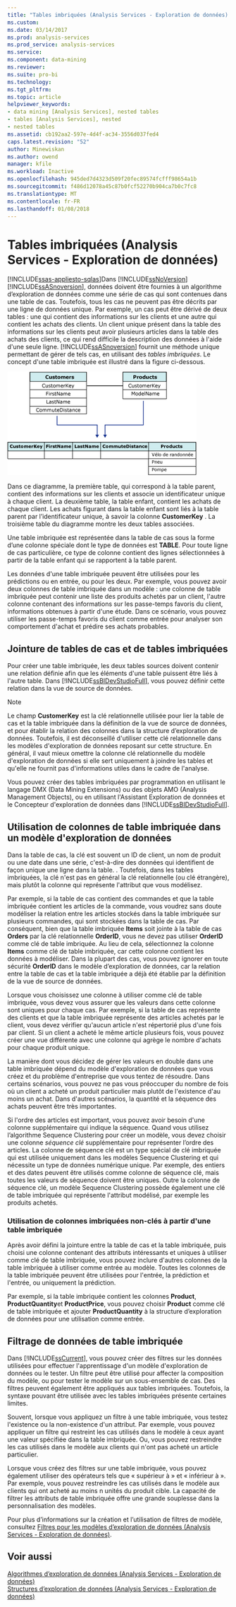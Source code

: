 ```yaml
---
title: "Tables imbriquées (Analysis Services - Exploration de données) | Documents Microsoft"
ms.custom: 
ms.date: 03/14/2017
ms.prod: analysis-services
ms.prod_service: analysis-services
ms.service: 
ms.component: data-mining
ms.reviewer: 
ms.suite: pro-bi
ms.technology: 
ms.tgt_pltfrm: 
ms.topic: article
helpviewer_keywords:
- data mining [Analysis Services], nested tables
- tables [Analysis Services], nested
- nested tables
ms.assetid: cb192aa2-597e-4d4f-ac34-3556d037fed4
caps.latest.revision: "52"
author: Minewiskan
ms.author: owend
manager: kfile
ms.workload: Inactive
ms.openlocfilehash: 945ded7d4323d509f20fec89574fcfff98654a1b
ms.sourcegitcommit: f486d12078a45c87b0fcf52270b904ca7b0c7fc8
ms.translationtype: MT
ms.contentlocale: fr-FR
ms.lasthandoff: 01/08/2018
---
```

# <a name="nested-tables-analysis-services---data-mining"></a>Tables imbriquées (Analysis Services - Exploration de données)
[!INCLUDE[ssas-appliesto-sqlas](../../includes/ssas-appliesto-sqlas.md)]Dans [!INCLUDE[ssNoVersion](../../includes/ssnoversion-md.md)] [!INCLUDE[ssASnoversion](../../includes/ssasnoversion-md.md)], données doivent être fournies à un algorithme d’exploration de données comme une série de cas qui sont contenues dans une table de cas. Toutefois, tous les cas ne peuvent pas être décrits par une ligne de données unique. Par exemple, un cas peut être dérivé de deux tables : une qui contient des informations sur les clients et une autre qui contient les achats des clients. Un client unique présent dans la table des informations sur les clients peut avoir plusieurs articles dans la table des achats des clients, ce qui rend difficile la description des données à l'aide d'une seule ligne. [!INCLUDE[ssASnoversion](../../includes/ssasnoversion-md.md)] fournit une méthode unique permettant de gérer de tels cas, en utilisant des *tables imbriquées*. Le concept d'une table imbriquée est illustré dans la figure ci-dessous.  
  
 ![Deux tables combinées à l’aide d’une table imbriquée](../../analysis-services/data-mining/media/nested-tables.gif "deux tables combinées à l’aide d’une table imbriquée")  
  
 Dans ce diagramme, la première table, qui correspond à la table parent, contient des informations sur les clients et associe un identificateur unique à chaque client. La deuxième table, la table enfant, contient les achats de chaque client. Les achats figurant dans la table enfant sont liés à la table parent par l’identificateur unique, à savoir la colonne **CustomerKey** . La troisième table du diagramme montre les deux tables associées.  
  
 Une table imbriquée est représentée dans la table de cas sous la forme d’une colonne spéciale dont le type de données est **TABLE**. Pour toute ligne de cas particulière, ce type de colonne contient des lignes sélectionnées à partir de la table enfant qui se rapportent à la table parent.  
  
 Les données d'une table imbriquée peuvent être utilisées pour les prédictions ou en entrée, ou pour les deux. Par exemple, vous pouvez avoir deux colonnes de table imbriquée dans un modèle : une colonne de table imbriquée peut contenir une liste des produits achetés par un client, l'autre colonne contenant des informations sur les passe-temps favoris du client, informations obtenues à partir d'une étude. Dans ce scénario, vous pouvez utiliser les passe-temps favoris du client comme entrée pour analyser son comportement d'achat et prédire ses achats probables.  
  
## <a name="joining-case-tables-and-nested-tables"></a>Jointure de tables de cas et de tables imbriquées  
 Pour créer une table imbriquée, les deux tables sources doivent contenir une relation définie afin que les éléments d'une table puissent être liés à l'autre table. Dans [!INCLUDE[ssBIDevStudioFull](../../includes/ssbidevstudiofull-md.md)], vous pouvez définir cette relation dans la vue de source de données.  
  
> [!NOTE]  
>  Le champ **CustomerKey** est la clé relationnelle utilisée pour lier la table de cas et la table imbriquée dans la définition de la vue de source de données, et pour établir la relation des colonnes dans la structure d’exploration de données. Toutefois, il est déconseillé d'utiliser cette clé relationnelle dans les modèles d'exploration de données reposant sur cette structure. En général, il vaut mieux omettre la colonne clé relationnelle du modèle d'exploration de données si elle sert uniquement à joindre les tables et qu'elle ne fournit pas d'informations utiles dans le cadre de l'analyse.  
  
 Vous pouvez créer des tables imbriquées par programmation en utilisant le langage DMX (Data Mining Extensions) ou des objets AMO (Analysis Management Objects), ou en utilisant l'Assistant Exploration de données et le Concepteur d'exploration de données dans [!INCLUDE[ssBIDevStudioFull](../../includes/ssbidevstudiofull-md.md)].  
  
## <a name="using-nested-table-columns-in-a-mining-model"></a>Utilisation de colonnes de table imbriquée dans un modèle d'exploration de données  
 Dans la table de cas, la clé est souvent un ID de client, un nom de produit ou une date dans une série, c'est-à-dire des données qui identifient de façon unique une ligne dans la table. . Toutefois, dans les tables imbriquées, la clé n'est pas en général la clé relationnelle (ou clé étrangère), mais plutôt la colonne qui représente l'attribut que vous modélisez.  
  
 Par exemple, si la table de cas contient des commandes et que la table imbriquée contient les articles de la commande, vous voudrez sans doute modéliser la relation entre les articles stockés dans la table imbriquée sur plusieurs commandes, qui sont stockées dans la table de cas. Par conséquent, bien que la table imbriquée **Items** soit jointe à la table de cas **Orders** par la clé relationnelle **OrderID**, vous ne devez pas utiliser **OrderID** comme clé de table imbriquée. Au lieu de cela, sélectionnez la colonne **Items** comme clé de table imbriquée, car cette colonne contient les données à modéliser. Dans la plupart des cas, vous pouvez ignorer en toute sécurité **OrderID** dans le modèle d’exploration de données, car la relation entre la table de cas et la table imbriquée a déjà été établie par la définition de la vue de source de données.  
  
 Lorsque vous choisissez une colonne à utiliser comme clé de table imbriquée, vous devez vous assurer que les valeurs dans cette colonne sont uniques pour chaque cas. Par exemple, si la table de cas représente des clients et que la table imbriquée représente des articles achetés par le client, vous devez vérifier qu'aucun article n'est répertorié plus d'une fois par client. Si un client a acheté le même article plusieurs fois, vous pouvez créer une vue différente avec une colonne qui agrège le nombre d'achats pour chaque produit unique.  
  
 La manière dont vous décidez de gérer les valeurs en double dans une table imbriquée dépend du modèle d'exploration de données que vous créez et du problème d'entreprise que vous tentez de résoudre. Dans certains scénarios, vous pouvez ne pas vous préoccuper du nombre de fois où un client a acheté un produit particulier mais plutôt de l'existence d'au moins un achat. Dans d'autres scénarios, la quantité et la séquence des achats peuvent être très importantes.  
  
 Si l'ordre des articles est important, vous pouvez avoir besoin d'une colonne supplémentaire qui indique la séquence. Quand vous utilisez l’algorithme Sequence Clustering pour créer un modèle, vous devez choisir une colonne *séquence clé* supplémentaire pour représenter l’ordre des articles. La colonne de séquence clé est un type spécial de clé imbriquée qui est utilisée uniquement dans les modèles Sequence Clustering et qui nécessite un type de données numérique unique. Par exemple, des entiers et des dates peuvent être utilisés comme colonne de séquence clé, mais toutes les valeurs de séquence doivent être uniques. Outre la colonne de séquence clé, un modèle Sequence Clustering possède également une clé de table imbriquée qui représente l'attribut modélisé, par exemple les produits achetés.  
  
### <a name="using-non-key-nested-columns-from-a-nested-table"></a>Utilisation de colonnes imbriquées non-clés à partir d'une table imbriquée  
 Après avoir défini la jointure entre la table de cas et la table imbriquée, puis choisi une colonne contenant des attributs intéressants et uniques à utiliser comme clé de table imbriquée, vous pouvez inclure d'autres colonnes de la table imbriquée à utiliser comme entrée au modèle. Toutes les colonnes de la table imbriquée peuvent être utilisées pour l'entrée, la prédiction et l'entrée, ou uniquement la prédiction.  
  
 Par exemple, si la table imbriquée contient les colonnes **Product**, **ProductQuantity**et **ProductPrice**, vous pouvez choisir **Product** comme clé de table imbriquée et ajouter **ProductQuantity** à la structure d’exploration de données pour une utilisation comme entrée.  
  
## <a name="filtering-nested-table-data"></a>Filtrage de données de table imbriquée  
 Dans [!INCLUDE[ssCurrent](../../includes/sscurrent-md.md)], vous pouvez créer des filtres sur les données utilisées pour effectuer l'apprentissage d'un modèle d'exploration de données ou le tester. Un filtre peut être utilisé pour affecter la composition du modèle, ou pour tester le modèle sur un sous-ensemble de cas. Des filtres peuvent également être appliqués aux tables imbriquées. Toutefois, la syntaxe pouvant être utilisée avec les tables imbriquées présente certaines limites.  
  
 Souvent, lorsque vous appliquez un filtre à une table imbriquée, vous testez l'existence ou la non-existence d'un attribut. Par exemple, vous pouvez appliquer un filtre qui restreint les cas utilisés dans le modèle à ceux ayant une valeur spécifiée dans la table imbriquée. Ou, vous pouvez restreindre les cas utilisés dans le modèle aux clients qui n'ont pas acheté un article particulier.  
  
 Lorsque vous créez des filtres sur une table imbriquée, vous pouvez également utiliser des opérateurs tels que « supérieur à » et « inférieur à ». Par exemple, vous pouvez restreindre les cas utilisés dans le modèle aux clients qui ont acheté au moins n unités du produit cible. La capacité de filtrer les attributs de table imbriquée offre une grande souplesse dans la personnalisation des modèles.  
  
 Pour plus d’informations sur la création et l’utilisation de filtres de modèle, consultez [Filtres pour les modèles d’exploration de données &#40;Analysis Services - Exploration de données&#41;](../../analysis-services/data-mining/filters-for-mining-models-analysis-services-data-mining.md).  
  
## <a name="see-also"></a>Voir aussi  
 [Algorithmes d’exploration de données &#40;Analysis Services - Exploration de données&#41;](../../analysis-services/data-mining/data-mining-algorithms-analysis-services-data-mining.md)   
 [Structures d’exploration de données &#40;Analysis Services - Exploration de données&#41;](../../analysis-services/data-mining/mining-structures-analysis-services-data-mining.md)  
  
  
